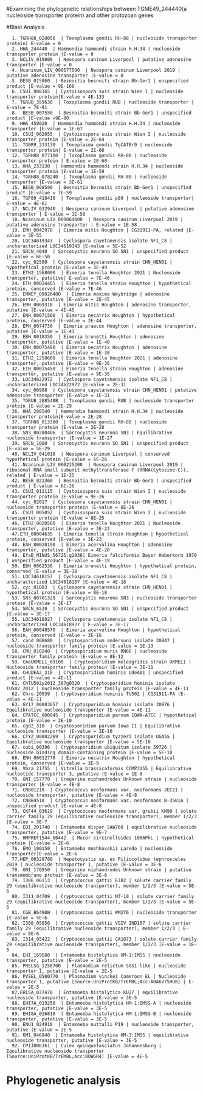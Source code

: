 #Examining the phylogenetic relationships between TGME49_244440(a nucleoside transporter protein) and other protozoan genes

#Blast Analysis

      1. TGRH88_028050  | Toxoplasma gondii RH-88 | nucleoside transporter protein| E-value = 0
      2. HHA_244440  | Hammondia hammondi strain H.H.34 | nucleoside transporter protein |E-value = 0
      3. NCLIV_019000  | Neospora caninum Liverpool | putative adenosine transporter |E-value = 0
      4. Ncaninum_LIV_000577500  | Neospora caninum Liverpool 2019 | putative adenosine transporter |E-value = 0
      5. BESB_015060  | Besnoitia besnoiti strain Bb-Ger1 | unspecified product |E-value = 9E-168
      6. CSUI_008365  | Cystoisospora suis strain Wien I | nucleoside transporter protein|E-value = 4E-133
      7. TGRUB_359630  | Toxoplasma gondii RUB | nucleoside transporter | E-value = 7E-91
      8.  BESB_007550  | Besnoitia besnoiti strain Bb-Ger1 | unspecified product |E-value =9E-80
      9. HHA_450020  | Hammondia hammondi strain H.H.34 | nucleoside transporter |E-value = 1E-67
      10. CSUI_002055  | Cystoisospora suis strain Wien I | nucleoside transporter protein |E-value = 2E-64
      11. TGBR9_233130  | Toxoplasma gondii TgCATBr9 | nucleoside transporter protein| E-value = 2E-60
      12. TGRH88_077100  | Toxoplasma gondii RH-88 | nucleoside transporter protein | E-value = 2E-60
      13. HHA_233130  | Hammondia hammondi strain H.H.34 | nucleoside transporter protein |E-value = 1E-59
      14. TGRH88_078240  | Toxoplasma gondii RH-88 | nucleoside transporter |E-value = 3E-61
      15. BESB_008590  | Besnoitia besnoiti strain Bb-Ger1 | unspecified product |E-value = 7E-59
      16. TGP89_418410  | Toxoplasma gondii p89 | nucleoside transporter| E-value = 4E-61
      17. NCLIV_032940  | Neospora caninum Liverpool | putative adenosine transporter | E-value = 1E-58
      18. Ncaninum_LIV_000064800  | Neospora caninum Liverpool 2019 | putative adenosine transporter | E-value = 1E-58
      19. EMH_0042970  | Eimeria mitis Houghton | CG31911-PA, related |E-value = 3E-55
      20. LOC34619343  | Cyclospora cayetanensis isolate NF1_C8 | uncharacterized LOC34619343 |E-value = 5E-52
      21. SRCN_4040  | Sarcocystis neurona SO SN1 | unspecified product |E-value = 6E-50
      22. cyc_02500  | Cyclospora cayetanensis strain CHN_HEN01 | hypothetical protein |E-value = 3E-49
      23. ETH2_1568000  | Eimeria tenella Houghton 2021 | Nucleoside transporter, putative| E-value = 7E-46
      24. ETH_00024465  | Eimeria tenella strain Houghton | hypothetical protein, conserved |E-value = 7E-46
      25. EMWEY_00026480  | Eimeria maxima Weybridge | adenosine transporter, putative |E-value = 2E-45
      26. EMH_0009310  | Eimeria mitis Houghton | adenosine transporter, putative |E-value = 4E-45
      27. ENH_00071500  | Eimeria necatrix Houghton | hypothetical protein, conserved |E-value = 2E-44
      28. EPH_0074730  | Eimeria praecox Houghton | adenosine transporter, putative |E-value = 1E-43
      29. EBH_0018350  | Eimeria brunetti Houghton | adenosine transporter, putative |E-value = 1E-40
      30. ENH_00075490  | Eimeria necatrix Houghton | adenosine transporter, putative |E-value = 1E-38
      31. ETH2_1258600  | Eimeria tenella Houghton 2021 | adenosine transporter, putative |E-value = 9E-36
      32. ETH_00015450  | Eimeria tenella strain Houghton | adenosine transporter, putative |E-value = 9E-36
      33. LOC34622972  | Cyclospora cayetanensis isolate NF1_C8 | uncharacterized LOC34622972 |E-value = 2E-31
      34. cyc_06908  | Cyclospora cayetanensis strain CHN_HEN01 | putative adenosine transporter |E-value = 1E-31
      35. TGRUB_288540B  | Toxoplasma gondii RUB | nucleoside transporter protein |E-value = 2E-29
      36. HHA_288540  | Hammondia hammondi strain H.H.34 | nucleoside transporter protein|E-value = 2E-28
      37. TGRH88_013380  | Toxoplasma gondii RH-88 | nucleoside transporter protein |E-value = 2E-28
      38. SN3_00200406  | Sarcocystis neurona SN3 | Equilibrative nucleoside transporter |E-value = 1E-27
      39. SRCN_1080  | Sarcocystis neurona SO SN1 | unspecified product |E-value = 5E-29
      40. NCLIV_041010  | Neospora caninum Liverpool | conserved hypothetical protein |E-value = 6E-26
      41. Ncaninum_LIV_000215200  | Neospora caninum Liverpool 2019 | ribosomal RNA small subunit methyltransferase F (RRNA(Cytosine-C)), related | E-value = 1E-25
      42. BESB_021360  | Besnoitia besnoiti strain Bb-Ger1 | unspecified product | E-value = 6E-26 
      43. CSUI_011115  | Cystoisospora suis strain Wien I | nucleoside transporter protein |E-value = 9E-26 
      44. cyc_02017  | Cyclospora cayetanensis strain CHN_HEN01 | nucleoside transporter protein |E-value = 6E-26 
      45. CSUI_005052  | Cystoisospora suis strain Wien I | nucleoside transporter protein |E-value = 8E-25
      46. ETH2_0820500  | Eimeria tenella Houghton 2021 | Nucleoside transporter, putative |E-value = 3E-23
      47.ETH_00004635  | Eimeria tenella strain Houghton | hypothetical protein, conserved |E-value = 3E-23
      48. EAH_00020190  | Eimeria acervulina Houghton | adenosine transporter, putative |E-value = 4E-20
      49. EfaB_MINUS_56725.g2936| Eimeria falciformis Bayer Haberkorn 1970 | unspecified product |E-value = 4E-19
      50. EBH_0062530  | Eimeria brunetti Houghton | hypothetical protein, conserved |E-value = 3E-18
      51. LOC34618157  | Cyclospora cayetanensis isolate NF1_C8 | uncharacterized LOC34618157 |E-value = 4E-18
      52. cyc_01083  | Cyclospora cayetanensis strain CHN_HEN01 | hypothetical protein |E-value = 8E-18
      53. SN3_00701320  | Sarcocystis neurona SN3 | nucleoside transporter protein |E-value = 3E-17
      54. SRCN_6520  | Sarcocystis neurona SO SN1 | unspecified product |E-value = 3E-17
      55. LOC34618927  | Cyclospora cayetanensis isolate NF1_C8 | uncharacterized LOC34618927 | E-value = 3E-17
      56. EAH_00048570  | Eimeria acervulina Houghton | hypothetical protein, conserved |E-value = 3E-16
      57. cand_008680  | Cryptosporidium andersoni isolate 30847 | nucleoside transporter family protein |E-value = 1E-13
      58. CMU_010240  | Cryptosporidium muris RN66 | nucleoside transporter family protein |E-value = 8E-12
      59. CmeUKMEL1_09100  | Cryptosporidium meleagridis strain UKMEL1 | Nucleoside transporter family protein |E-value = 3E-11
      60. CHUDEA2_310  | Cryptosporidium hominis UdeA01 | unspecified product |E-value = 4E-11
      61. ChTU502y2012_387g0320  | Cryptosporidium hominis isolate TU502_2012 | nucleoside transporter family protein |E-value = 4E-11
      62. Chro.20039  | Cryptosporidium hominis TU502 | CG31911-PA |E-value = 4E-11
      63. GY17_00003657  | Cryptosporidium hominis isolate 30976 | Equilibrative nucleoside transporter |E-value = 4E-11
      64. CPATCC_000945  | Cryptosporidium parvum IOWA-ATCC | hypothetical protein |E-value = 2E-10
      65. cgd2_310  | Cryptosporidium parvum Iowa II | Equilibrative nucleoside transporter |E-value = 2E-10
      66. CTYZ_00002269  | Cryptosporidium tyzzeri isolate UGA55 | Equilibrative nucleoside transporter |E-value = 5E-10
      67. cubi_00396  | Cryptosporidium ubiquitum isolate 39726 | nucleoside binding domain-containing protein |E-value = 5E-10
      68. ENH_00012770  | Eimeria necatrix Houghton | hypothetical protein, conserved |E-value = 3E-9
      69. Vbra_21755  | Vitrella brassicaformis CCMP3155 | Equilibrative nucleotide transporter 3, putative |E-value = 1E-8
      70. GNI_157770  | Gregarina niphandrodes Unknown strain | nucleoside transporter |E-value = 4E-8
      71. CNB01210  | Cryptococcus neoformans var. neoformans JEC21 | nucleoside transporter, putative |E-value = 4E-8
      72. CNBB4510  | Cryptococcus neoformans var. neoformans B-3501A | unspecified product |E-value = 4E-8
      73. CKF44_03619  | Cryptococcus neoformans var. grubii KN99 | solute carrier family 29 (equilibrative nucleoside transporter), member 1/2/3 |E-value = 3E-7
      74. EDI_201740  | Entamoeba dispar SAW760 | equilibrative nucleoside transporter, putative |E-value = 9E-7
      75. HMPREF1544_00442  | Mucor circinelloides 1006PhL | hypothetical protein |E-value = 2E-6
      76. EMO_100150  | Entamoeba moshkovskii Laredo | nucleoside transporter|E-value = 2E-6
      77.HEP_00329700  | Hepatocystis sp. ex Piliocolobus tephrosceles 2019 | nucleoside transporter 1, putative |E-value = 3E-6
      78. GNI_170950  | Gregarina niphandrodes Unknown strain | putative transmembrane protein |E-value = 3E-6
      79. I306_06113  | Cryptococcus gattii EJB2 | solute carrier family 29 (equilibrative nucleoside transporter), member 1/2/3 |E-value = 5E-6
      80. I311_04709  | Cryptococcus gattii NT-10 | solute carrier family 29 (equilibrative nucleoside transporter), member 1/2/3 |E-value = 5E-6
      81. CGB_B6490W  | Cryptococcus gattii WM276 | nucleoside transporter |E-value = 5E-6
      82. I308_05056  | Cryptococcus gattii VGIV IND107 | solute carrier family 29 (equilibrative nucleoside transporter), member 1/2/3 | E-value = 8E-6
      83. I314_05422  | Cryptococcus gattii CA1873 | solute carrier family 29 (equilibrative nucleoside transporter), member 1/2/3 |E-value = 1E-5
      84. EHI_169580  | Entamoeba histolytica HM-1:IMSS | nucleoside transporter, putative |E-value = 2E-5
      85. PRELSG_1250700  | Plasmodium relictum SGS1-like | nucleoside transporter 1, putative |E-value = 2E-5
      86. PVSEL_0500770  | Plasmodium vinckei Cameroon EL | Nucleoside transporter 1, putative [Source:UniProtKB/TrEMBL;Acc:A0A6V7SHU8] | E-value = 2E-5
      87.EHI5A_037470  | Entamoeba histolytica KU27 | equilibrative nucleoside transporter, putative |E-value = 3E-5
      88. EHI7A_019250  | Entamoeba histolytica HM-1:IMSS-A | nucleoside transporter, putative |E-value = 3E-5
      89. EHI8A_016810  | Entamoeba histolytica HM-1:IMSS-B | nucleoside transporter, putative |E-value = 3E-5
      90. ENU1_024910  | Entamoeba nuttalli P19 | nucleoside transporter, putative |E-value = 2E-5
      91. KM1_046940  | Entamoeba histolytica HM-3:IMSS | equilibrative nucleoside transporter, putative |E-value = 3E-5
      92. CPIJ006361  | Culex quinquefasciatus Johannesburg | Equilibrative nucleoside transporter [Source:UniProtKB/TrEMBL;Acc:B0WGR4] |E-value = 4E-5




# Phylogenetic analysis
